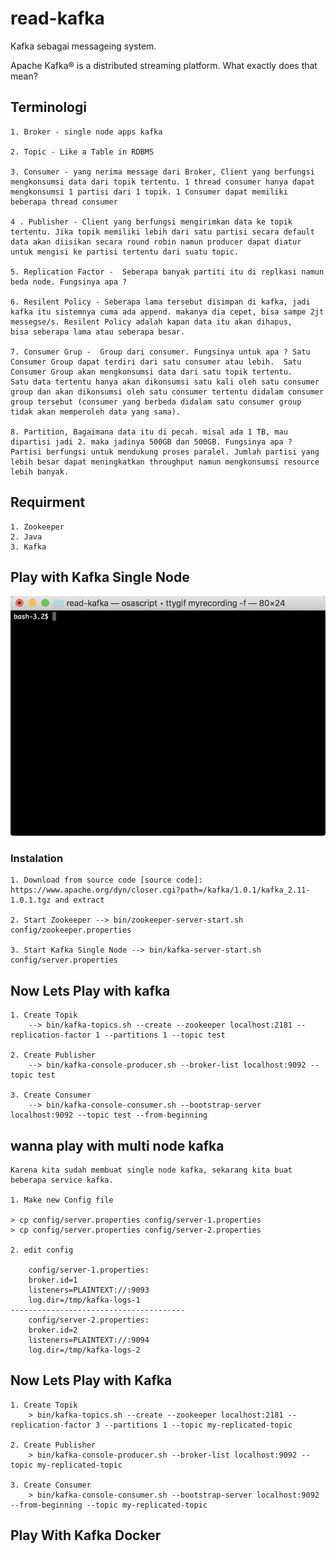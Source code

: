 # read-kafka

Kafka sebagai messageing system. 

Apache Kafka® is a distributed streaming platform. What exactly does that mean?


## Terminologi
    
    1. Broker - single node apps kafka

    2. Topic - Like a Table in RDBMS

    3. Consumer - yang nerima message dari Broker, Client yang berfungsi mengkonsumsi data dari topik tertentu. 1 thread consumer hanya dapat mengkonsumsi 1 partisi dari 1 topik. 1 Consumer dapat memiliki beberapa thread consumer

    4 . Publisher - Client yang berfungsi mengirimkan data ke topik tertentu. Jika topik memiliki lebih dari satu partisi secara default data akan diisikan secara round robin namun producer dapat diatur untuk mengisi ke partisi tertentu dari suatu topic. 

    5. Replication Factor -  Seberapa banyak partiti itu di replkasi namun beda node. Fungsinya apa ?  

    6. Resilent Policy - Seberapa lama tersebut disimpan di kafka, jadi kafka itu sistemnya cuma ada append. makanya dia cepet, bisa sampe 2jt messegse/s. Resilent Policy adalah kapan data itu akan dihapus, 
    bisa seberapa lama atau seberapa besar.

    7. Consumer Grup -  Group dari consumer. Fungsinya untuk apa ? Satu Consumer Group dapat terdiri dari satu consumer atau lebih.  Satu Consumer Group akan mengkonsumsi data dari satu topik tertentu. 
    Satu data tertentu hanya akan dikonsumsi satu kali oleh satu consumer group dan akan dikonsumsi oleh satu consumer tertentu didalam consumer group tersebut (consumer yang berbeda didalam satu consumer group tidak akan memperoleh data yang sama). 

    8. Partition, Bagaimana data itu di pecah. misal ada 1 TB, mau dipartisi jadi 2. maka jadinya 500GB dan 500GB. Fungsinya apa ? Partisi berfungsi untuk mendukung proses paralel. Jumlah partisi yang lebih besar dapat meningkatkan throughput namun mengkonsumsi resource lebih banyak.


## Requirment

    1. Zookeeper
    2. Java 
    3. Kafka

## Play with Kafka Single Node

![](tty.gif)


### Instalation 
 
    1. Download from source code [source code]: https://www.apache.org/dyn/closer.cgi?path=/kafka/1.0.1/kafka_2.11-1.0.1.tgz and extract

    2. Start Zookeeper --> bin/zookeeper-server-start.sh config/zookeeper.properties

    3. Start Kafka Single Node --> bin/kafka-server-start.sh config/server.properties

## Now Lets Play with kafka

    1. Create Topik 
        --> bin/kafka-topics.sh --create --zookeeper localhost:2181 --replication-factor 1 --partitions 1 --topic test

    2. Create Publisher 
        --> bin/kafka-console-producer.sh --broker-list localhost:9092 --topic test

    3. Create Consumer 
        --> bin/kafka-console-consumer.sh --bootstrap-server localhost:9092 --topic test --from-beginning


## wanna play with multi node kafka 

    Karena kita sudah membuat single node kafka, sekarang kita buat beberapa service kafka. 

    1. Make new Config file 

    > cp config/server.properties config/server-1.properties
    > cp config/server.properties config/server-2.properties

    2. edit config

        config/server-1.properties:
        broker.id=1
        listeners=PLAINTEXT://:9093
        log.dir=/tmp/kafka-logs-1
    ---------------------------------------
        config/server-2.properties:
        broker.id=2
        listeners=PLAINTEXT://:9094
        log.dir=/tmp/kafka-logs-2


## Now Lets Play with Kafka

    1. Create Topik
        > bin/kafka-topics.sh --create --zookeeper localhost:2181 --replication-factor 3 --partitions 1 --topic my-replicated-topic

    2. Create Publisher 
        > bin/kafka-console-producer.sh --broker-list localhost:9092 --topic my-replicated-topic

    3. Create Consumer
        > bin/kafka-console-consumer.sh --bootstrap-server localhost:9092 --from-beginning --topic my-replicated-topic


    
## Play With Kafka Docker  


 




